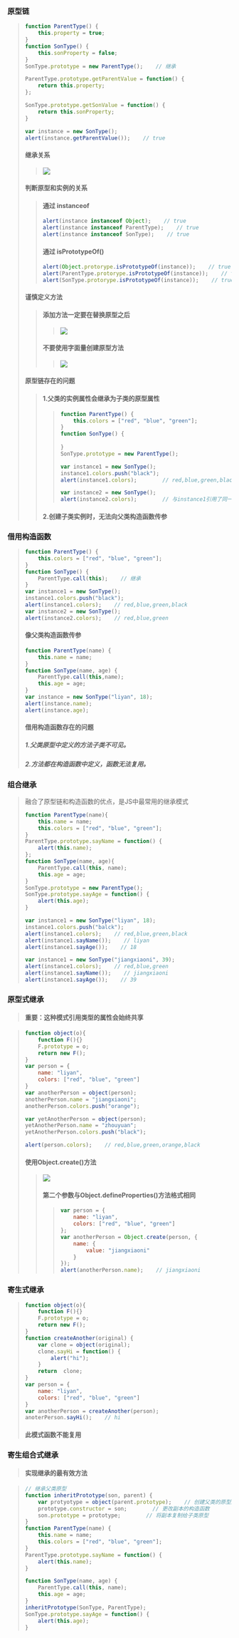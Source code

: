### 原型链

> ```js
> function ParentType() {
>     this.property = true;
> }
> function SonType() {
>     this.sonProperty = false;
> }
> SonType.prototype = new ParentType();    // 继承
>
> ParentType.prototype.getParentValue = function() {
>     return this.property;
> };
>
> SonType.prototype.getSonValue = function() {
>     return this.sonProperty;
> }
>
> var instance = new SonType();
> alert(instance.getParentValue());    // true
> ```
>
> #### 继承关系
>
> > ![](/assets/00032.jpg)
>
> #### 判断原型和实例的关系
>
> > #### 通过 instanceof
> >
> > ```js
> > alert(instance instanceof Object);    // true
> > alert(instance instanceof ParentType);    // true
> > alert(instance instanceof SonType);    // true
> > ```
> >
> > #### 通过 isPrototypeOf\(\)
> >
> > ```js
> > alert(Object.protorype.isPrototypeOf(instance));    // true
> > alert(ParentType.protorype.isPrototypeOf(instance));    // true
> > alert(SonType.protorype.isPrototypeOf(instance));    // true
> > ```
>
> #### 谨慎定义方法
>
> > #### 添加方法一定要在替换原型之后
> >
> > > ![](/assets/00040.jpg)
> >
> > #### 不要使用字面量创建原型方法
> >
> > > ![](/assets/00044.jpg)
>
> #### 原型链存在的问题
>
> > #### 1.父类的实例属性会继承为子类的原型属性
> >
> > > ```js
> > > function ParentType() {
> > >     this.colors = ["red", "blue", "green"];
> > > }
> > > function SonType() {
> > >     
> > > }
> > > SonType.prototype = new ParentType();
> > >
> > > var instance1 = new SonType();
> > > instance1.colors.push("black");
> > > alert(instance1.colors);        // red,blue,green,black
> > >
> > > var instance2 = new SonType();
> > > alert(instance2.colors);        // 与instance1引用了同一个对象
> > > ```
> >
> > #### 2.创建子类实例时，无法向父类构造函数传参

### 借用构造函数

> ```js
> function ParentType() {
>     this.colors = ["red", "blue", "green"];
> }
> function SonType() {
>     ParentType.call(this);    // 继承
> }
> var instance1 = new SonType();
> instance1.colors.push("black");
> alert(instance1.colors);    // red,blue,green,black
> var instance2 = new SonType();
> alert(instance2.colors);    // red,blue,green
> ```
>
> #### 像父类构造函数传参
>
> ```js
> function ParentType(name) {
>     this.name = name;
> }
> function SonType(name, age) {
>     ParentType.call(this,name);
>     this.age = age;
> }
> var instance = new SonType("liyan", 18);
> alert(instance.name);
> alert(instance.age);
> ```
>
> #### 借用构造函数存在的问题
>
> ##### 1.父类原型中定义的方法子类不可见。
>
> ##### 2.方法都在构造函数中定义，函数无法复用。

### 组合继承

> 融合了原型链和构造函数的优点，是JS中最常用的继承模式
>
> ```js
> function ParentType(name){
>     this.name = name;
>     this.colors = ["red", "blue", "green"];
> }
> ParentType.prototype.sayName = function() {
>     alert(this.name);
> };    
> function SonType(name, age){
>     ParentType.call(this, name);
>     this.age = age;
> }
> SonType.prototype = new ParentType();
> SonType.prototype.sayAge = function() {
>     alert(this.age);
> }
>
> var instance1 = new SonType("liyan", 18);
> instance1.colors.push("balck");
> alert(instance1.colors);    // red,blue,green,black
> alert(instance1.sayName());    // liyan
> alert(instance1.sayAge());    // 18
>
> var instance1 = new SonType("jiangxiaoni", 39);
> alert(instance1.colors);    // red,blue,green
> alert(instance1.sayName());    // jiangxiaoni
> alert(instance1.sayAge());    // 39
> ```

### 原型式继承

> #### 重要：这种模式引用类型的属性会始终共享

> ```js
> function object(o){
>     function F(){}
>     F.prototype = o;
>     return new F();
> }
> var person = {
>     name: "liyan",
>     colors: ["red", "blue", "green"]
> }
> var anotherPerson = object(person);
> anotherPerson.name = "jiangxiaoni";
> anotherPerson.colors.push("orange");
>
> var yetAnotherPerson = object(person);
> yetAnotherPerson.name = "zhouyuan";
> yetAnotherPerson.colors.push("black");
>
> alert(person.colors);    // red,blue,green,orange,black
> ```
>
> #### 使用Object.create\(\)方法
>
> > ![](/assets/00193.jpg)
> >
> > #### 第二个参数与Object.defineProperties\(\)方法格式相同
> >
> > > ```js
> > > var person = {
> > >     name: "liyan",
> > >     colors: ["red", "blue", "green"]
> > > };
> > > var anotherPerson = Object.create(person, {
> > >     name: {
> > >         value: "jiangxiaoni"
> > >     }
> > > });
> > > alert(anotherPerson.name);    // jiangxiaoni
> > > ```

### 寄生式继承

> ```js
> function object(o){
>     function F(){}
>     F.prototype = o;
>     return new F();
> }
> function createAnother(original) {
>     var clone = object(original);
>     clone.sayHi = function() {
>         alert("hi");
>     }
>     return  clone;
> }
> var person = {
>     name: "liyan",
>     colors: ["red", "blue", "green"]
> }
> var anotherPerson = createAnother(person);
> anoterPerson.sayHi();    // hi
> ```
>
> #### 此模式函数不能复用

### 寄生组合式继承

> #### 实现继承的最有效方法

> ```js
> // 继承父类原型
> function inheritPrototype(son, parent) {
>     var protyotype = object(parent.prototype);    // 创建父类的原型副本
>     prototype.constructor = son;        // 更改副本的构造函数
>     son.prototype = prototype;        // 将副本复制给子类原型
> }
> function ParentType(name) {
>     this.name = name;
>     this.colors = ["red", "blue", "green"];
> }
> ParentType.prototype.sayName = function() {
>     alert(this.name);
> }
>
> function SonType(name, age) {
>     ParentType.call(this, name);
>     this.age = age;
> }
> inheritPrototype(SonType, ParentType);
> SonType.prototype.sayAge = function() {
>     alert(this.age);
> }
> ```





